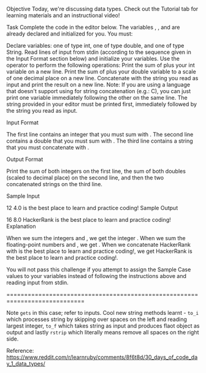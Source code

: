Objective
Today, we're discussing data types. Check out the Tutorial tab for learning materials and an instructional video!

Task
Complete the code in the editor below. The variables , , and are already declared and initialized for you. You must:

Declare variables: one of type int, one of type double, and one of type String.
Read lines of input from stdin (according to the sequence given in the Input Format section below) and initialize your variables.
Use the operator to perform the following operations:
Print the sum of plus your int variable on a new line.
Print the sum of plus your double variable to a scale of one decimal place on a new line.
Concatenate with the string you read as input and print the result on a new line.
Note: If you are using a language that doesn't support using for string concatenation (e.g.: C), you can just print one variable immediately following the other on the same line. The string provided in your editor must be printed first, immediately followed by the string you read as input.

Input Format

The first line contains an integer that you must sum with .
The second line contains a double that you must sum with .
The third line contains a string that you must concatenate with .

Output Format

Print the sum of both integers on the first line, the sum of both doubles (scaled to decimal place) on the second line, and then the two concatenated strings on the third line.

Sample Input

12
4.0
is the best place to learn and practice coding!
Sample Output

16
8.0
HackerRank is the best place to learn and practice coding!
Explanation

When we sum the integers and , we get the integer .
When we sum the floating-point numbers and , we get .
When we concatenate HackerRank with is the best place to learn and practice coding!, we get HackerRank is the best place to learn and practice coding!.

You will not pass this challenge if you attempt to assign the Sample Case values to your variables instead of following the instructions above and reading input from stdin.

============================================================================

Note `gets` in this case; refer to inputs. Cool new string methods learnt - `to_i` which processes string by skipping over spaces on the left and reading largest integer, `to_f` which takes string as input and produces flaot object as output and lastly `rstrip` which literally means remove all spaces on the right side.

Reference: https://www.reddit.com/r/learnruby/comments/8f6t8d/30_days_of_code_day_1_data_types/
